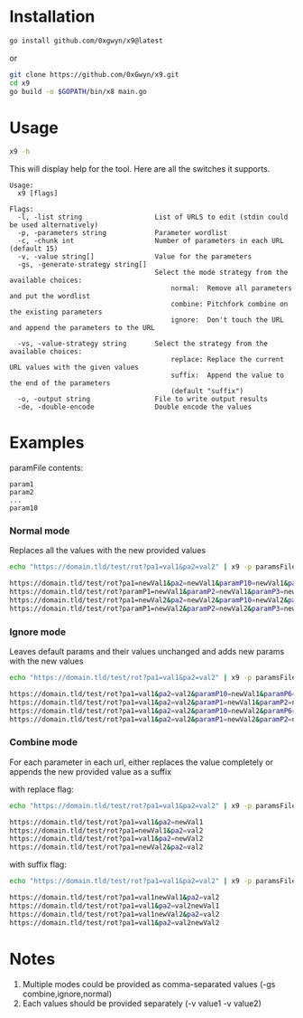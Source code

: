 # Installation
```bash
go install github.com/0xgwyn/x9@latest
```
or
```bash
git clone https://github.com/0xGwyn/x9.git 
cd x9
go build -o $GOPATH/bin/x8 main.go
```
# Usage 
```bash
x9 -h
```
This will display help for the tool. Here are all the switches it supports.
```
Usage:
  x9 [flags]

Flags:
  -l, -list string                  List of URLS to edit (stdin could be used alternatively)
  -p, -parameters string            Parameter wordlist
  -c, -chunk int                    Number of parameters in each URL (default 15)
  -v, -value string[]               Value for the parameters
  -gs, -generate-strategy string[]
                                    Select the mode strategy from the available choices:
                                        normal:  Remove all parameters and put the wordlist
                                        combine: Pitchfork combine on the existing parameters
                                        ignore:  Don't touch the URL and append the parameters to the URL

  -vs, -value-strategy string       Select the strategy from the available choices:
                                        replace: Replace the current URL values with the given values
                                        suffix:  Append the value to the end of the parameters
                                        (default "suffix")
  -o, -output string                File to write output results
  -de, -double-encode               Double encode the values
```

# Examples
paramFile contents:
```
param1
param2
...
param10
```

### Normal mode 
Replaces all the values with the new provided values
```bash
echo "https://domain.tld/test/rot?pa1=val1&pa2=val2" | x9 -p paramsFile -gs normal -v newVal1 -v newVal2 -c 7

https://domain.tld/test/rot?pa1=newVal1&pa2=newVal1&paramP10=newVal1&paramP6=newVal1&paramP7=newVal1&paramP8=newVal1&paramP9=newVal1
https://domain.tld/test/rot?paramP1=newVal1&paramP2=newVal1&paramP3=newVal1&paramP4=newVal1&paramP5=newVal1
https://domain.tld/test/rot?pa1=newVal2&pa2=newVal2&paramP10=newVal2&paramP6=newVal2&paramP7=newVal2&paramP8=newVal2&paramP9=newVal2
https://domain.tld/test/rot?paramP1=newVal2&paramP2=newVal2&paramP3=newVal2&paramP4=newVal2&paramP5=newVal2
```


### Ignore mode 
Leaves default params and their values unchanged and adds new params with the new values
```bash
echo "https://domain.tld/test/rot?pa1=val1&pa2=val2" | x9 -p paramsFile -gs ignore -v newVal1 -v newVal2 -c 7

https://domain.tld/test/rot?pa1=val1&pa2=val2&paramP10=newVal1&paramP6=newVal1&paramP7=newVal1&paramP8=newVal1&paramP9=newVal1
https://domain.tld/test/rot?pa1=val1&pa2=val2&paramP1=newVal1&paramP2=newVal1&paramP3=newVal1&paramP4=newVal1&paramP5=newVal1
https://domain.tld/test/rot?pa1=val1&pa2=val2&paramP10=newVal2&paramP6=newVal2&paramP7=newVal2&paramP8=newVal2&paramP9=newVal2
https://domain.tld/test/rot?pa1=val1&pa2=val2&paramP1=newVal2&paramP2=newVal2&paramP3=newVal2&paramP4=newVal2&paramP5=newVal2
```


### Combine mode 
For each parameter in each url, either replaces the value completely or appends the new provided value as a suffix

with replace flag:
```bash
echo "https://domain.tld/test/rot?pa1=val1&pa2=val2" | x9 -p paramsFile -gs combine -v newVal1 -v newVal2 -c 7 -vs replace

https://domain.tld/test/rot?pa1=val1&pa2=newVal1
https://domain.tld/test/rot?pa1=newVal1&pa2=val2
https://domain.tld/test/rot?pa1=val1&pa2=newVal2
https://domain.tld/test/rot?pa1=newVal2&pa2=val2
```
with suffix flag:
```bash
echo "https://domain.tld/test/rot?pa1=val1&pa2=val2" | x9 -p paramsFile -gs combine -v newVal1 -v newVal2 -c 7 -vs suffix

https://domain.tld/test/rot?pa1=val1newVal1&pa2=val2
https://domain.tld/test/rot?pa1=val1&pa2=val2newVal1
https://domain.tld/test/rot?pa1=val1newVal2&pa2=val2
https://domain.tld/test/rot?pa1=val1&pa2=val2newVal2
```

# Notes
1. Multiple modes could be provided as comma-separated values (-gs combine,ignore,normal)
2. Each values should be provided separately (-v value1 -v value2)

